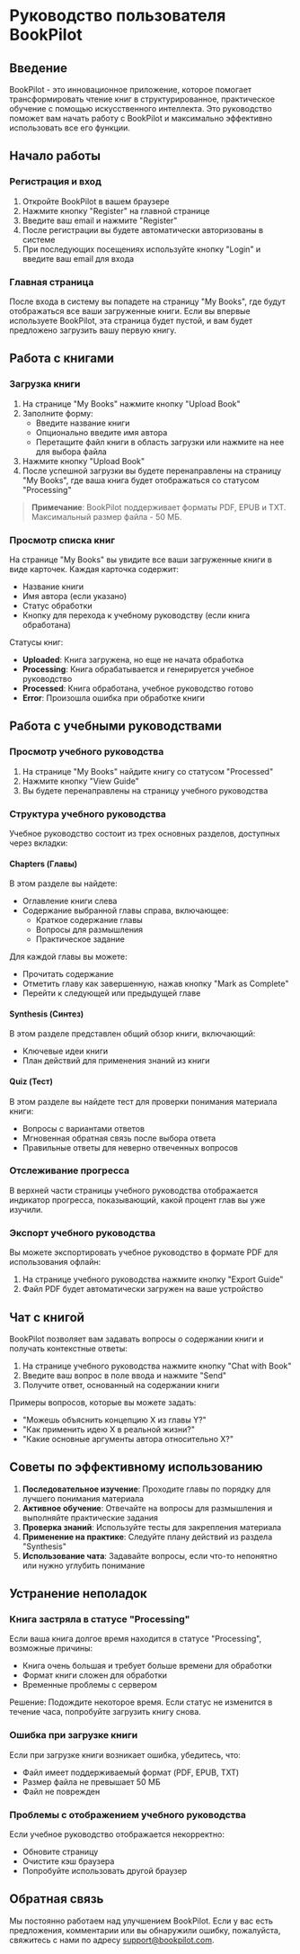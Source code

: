 # Руководство пользователя BookPilot

## Введение

BookPilot - это инновационное приложение, которое помогает трансформировать чтение книг в структурированное, практическое обучение с помощью искусственного интеллекта. Это руководство поможет вам начать работу с BookPilot и максимально эффективно использовать все его функции.

## Начало работы

### Регистрация и вход

1. Откройте BookPilot в вашем браузере
2. Нажмите кнопку "Register" на главной странице
3. Введите ваш email и нажмите "Register"
4. После регистрации вы будете автоматически авторизованы в системе
5. При последующих посещениях используйте кнопку "Login" и введите ваш email для входа

### Главная страница

После входа в систему вы попадете на страницу "My Books", где будут отображаться все ваши загруженные книги. Если вы впервые используете BookPilot, эта страница будет пустой, и вам будет предложено загрузить вашу первую книгу.

## Работа с книгами

### Загрузка книги

1. На странице "My Books" нажмите кнопку "Upload Book"
2. Заполните форму:
   - Введите название книги
   - Опционально введите имя автора
   - Перетащите файл книги в область загрузки или нажмите на нее для выбора файла
3. Нажмите кнопку "Upload Book"
4. После успешной загрузки вы будете перенаправлены на страницу "My Books", где ваша книга будет отображаться со статусом "Processing"

> **Примечание**: BookPilot поддерживает форматы PDF, EPUB и TXT. Максимальный размер файла - 50 МБ.

### Просмотр списка книг

На странице "My Books" вы увидите все ваши загруженные книги в виде карточек. Каждая карточка содержит:
- Название книги
- Имя автора (если указано)
- Статус обработки
- Кнопку для перехода к учебному руководству (если книга обработана)

Статусы книг:
- **Uploaded**: Книга загружена, но еще не начата обработка
- **Processing**: Книга обрабатывается и генерируется учебное руководство
- **Processed**: Книга обработана, учебное руководство готово
- **Error**: Произошла ошибка при обработке книги

## Работа с учебными руководствами

### Просмотр учебного руководства

1. На странице "My Books" найдите книгу со статусом "Processed"
2. Нажмите кнопку "View Guide"
3. Вы будете перенаправлены на страницу учебного руководства

### Структура учебного руководства

Учебное руководство состоит из трех основных разделов, доступных через вкладки:

#### Chapters (Главы)

В этом разделе вы найдете:
- Оглавление книги слева
- Содержание выбранной главы справа, включающее:
  - Краткое содержание главы
  - Вопросы для размышления
  - Практическое задание

Для каждой главы вы можете:
- Прочитать содержание
- Отметить главу как завершенную, нажав кнопку "Mark as Complete"
- Перейти к следующей или предыдущей главе

#### Synthesis (Синтез)

В этом разделе представлен общий обзор книги, включающий:
- Ключевые идеи книги
- План действий для применения знаний из книги

#### Quiz (Тест)

В этом разделе вы найдете тест для проверки понимания материала книги:
- Вопросы с вариантами ответов
- Мгновенная обратная связь после выбора ответа
- Правильные ответы для неверно отвеченных вопросов

### Отслеживание прогресса

В верхней части страницы учебного руководства отображается индикатор прогресса, показывающий, какой процент глав вы уже изучили.

### Экспорт учебного руководства

Вы можете экспортировать учебное руководство в формате PDF для использования офлайн:
1. На странице учебного руководства нажмите кнопку "Export Guide"
2. Файл PDF будет автоматически загружен на ваше устройство

## Чат с книгой

BookPilot позволяет вам задавать вопросы о содержании книги и получать контекстные ответы:

1. На странице учебного руководства нажмите кнопку "Chat with Book"
2. Введите ваш вопрос в поле ввода и нажмите "Send"
3. Получите ответ, основанный на содержании книги

Примеры вопросов, которые вы можете задать:
- "Можешь объяснить концепцию X из главы Y?"
- "Как применить идею X в реальной жизни?"
- "Какие основные аргументы автора относительно X?"

## Советы по эффективному использованию

1. **Последовательное изучение**: Проходите главы по порядку для лучшего понимания материала
2. **Активное обучение**: Отвечайте на вопросы для размышления и выполняйте практические задания
3. **Проверка знаний**: Используйте тесты для закрепления материала
4. **Применение на практике**: Следуйте плану действий из раздела "Synthesis"
5. **Использование чата**: Задавайте вопросы, если что-то непонятно или нужно углубить понимание

## Устранение неполадок

### Книга застряла в статусе "Processing"

Если ваша книга долгое время находится в статусе "Processing", возможные причины:
- Книга очень большая и требует больше времени для обработки
- Формат книги сложен для обработки
- Временные проблемы с сервером

Решение: Подождите некоторое время. Если статус не изменится в течение часа, попробуйте загрузить книгу снова.

### Ошибка при загрузке книги

Если при загрузке книги возникает ошибка, убедитесь, что:
- Файл имеет поддерживаемый формат (PDF, EPUB, TXT)
- Размер файла не превышает 50 МБ
- Файл не поврежден

### Проблемы с отображением учебного руководства

Если учебное руководство отображается некорректно:
- Обновите страницу
- Очистите кэш браузера
- Попробуйте использовать другой браузер

## Обратная связь

Мы постоянно работаем над улучшением BookPilot. Если у вас есть предложения, комментарии или вы обнаружили ошибку, пожалуйста, свяжитесь с нами по адресу support@bookpilot.com.
